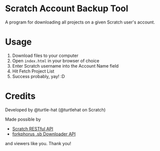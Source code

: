 # Scratch Account Backup Tool
A program for downloading all projects on a given Scratch user's account.

# Usage
1. Download files to your computer
2. Open `index.html` in your browser of choice
3. Enter Scratch username into the Account Name field
4. Hit Fetch Project List
5. Success probably, yay! :D

# Credits
Developed by @turtle-hat (@turtlehat on Scratch)

Made possible by
- [Scratch RESTful API](https://github.com/scratchfoundation/scratch-rest-api/wiki)
- [forkphorus .sb Downloader API](https://github.com/forkphorus/sb-downloader)

and viewers like you. Thank you!
